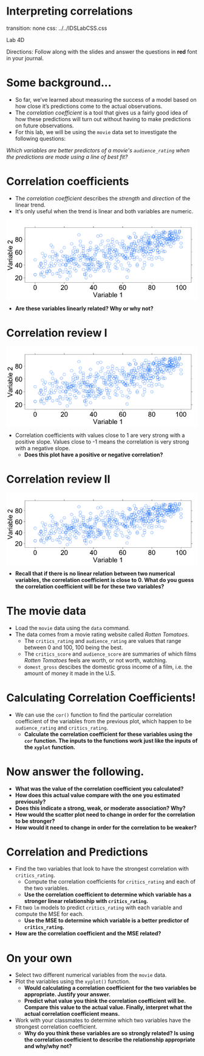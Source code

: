 Interpreting correlations
===
transition: none
css: ../../IDSLabCSS.css

Lab 4D

Directions: Follow along with the slides and answer the questions in **red** font in your journal.




Some background...
===
- So far, we’ve learned about measuring the success of a model based on how close it’s predictions come to the actual observations. 
- The _correlation coefficient_ is a tool that gives us a fairly good idea of how these predictions will turn out without having to make predictions on future observations.
- For this lab, we will be using the `movie` data set to investigate the following questions:

_Which variables are better predictors of a movie's `audience_rating` when the predictions are made using a line of best fit?_


Correlation coefficients
===
- The _correlation coefficient_ describes the _strength_ and _direction_ of the linear trend.
- It's only useful when the trend is linear and both variables are numeric.
<img src="lab4d-figure/unnamed-chunk-2-1.png" title="plot of chunk unnamed-chunk-2" alt="plot of chunk unnamed-chunk-2" style="display: block; margin: auto;" />

- **Are these variables linearly related? Why or why not?**


Correlation review I
===

<img src="lab4d-figure/unnamed-chunk-3-1.png" title="plot of chunk unnamed-chunk-3" alt="plot of chunk unnamed-chunk-3" style="display: block; margin: auto;" />

- Correlation coefficients with values close to 1 are very strong with a positive slope. Values close to -1 means the correlation is very strong with a negative slope. 
    - **Does this plot have a positive or negative correlation?**

Correlation review II
===

<img src="lab4d-figure/unnamed-chunk-4-1.png" title="plot of chunk unnamed-chunk-4" alt="plot of chunk unnamed-chunk-4" style="display: block; margin: auto;" />

- **Recall that if there is no linear relation between two numerical variables, the correlation coefficient is close to 0. What do you guess the correlation coefficient will be for these two variables?**


The movie data
=== 

- Load the `movie` data using the `data` command.
- The data comes from a movie rating website called _Rotten Tomatoes_. 
    - The `critics_rating` and `audience_rating` are values that range between 0 and 100, 100 being the best.
    - The `critics_score` and `audience_score` are summaries of which films _Rotten Tomatoes_ feels are worth, or not worth, watching.
    - `domest_gross` descibes the domestic gross income of a film, i.e. the amount of money it made in the U.S.


Calculating Correlation Coefficients!
===

- We can use the `cor()` function to find the particular correlation coefficient of the variables from the previous plot, which happen to be `audience_rating` and `critics_rating`.
    - **Calculate the correlation coefficient for these variables using the `cor` function. The inputs to the functions work just like the inputs of the `xyplot` function.**


Now answer the following.
===

- **What was the value of the correlation coefficient you calculated?**
- **How does this actual value compare with the one you estimated previously?**
- **Does this indicate a strong, weak, or moderate association? Why?**
- **How would the scatter plot need to change in order for the correlation to be stronger?**
- **How would it need to change in order for the correlation to be weaker?**


<!-- What if we changed the data? -->
<!-- === -->
<!-- - **Would the correlation coefficient change if we took all of our values and subtracted 50 from all of the `critics_score`? Why do you think this is?** -->
<!-- - Test your answer by running the following code: -->
<!-- ```{r, eval=FALSE} -->
<!-- cor(audience_rating~(critics_rating-50),  -->
<!--      data = movie) -->
<!-- ``` -->
<!-- - **What value was returned for the correlation coefficient?** -->
<!-- - **How does this actual value compare with the one you estimated previously?** -->

<!-- What if we changed the data, again? -->
<!-- === -->

<!-- - **What happens to the correlation coefficient if we multiplied all of the `critics_rating` values by 50?  How do you explain this?** -->
<!-- - Test your answer by running the following code: -->
<!-- ```{r, eval=FALSE} -->
<!-- cor(audience_rating~(critics_rating*50), data = movie) -->
<!-- ``` -->
<!-- - **What value was returned for the correlation coefficient?** -->
<!-- - **How does this actual value compare with the one you estimated previously?** -->


Correlation and Predictions
===

- Find the two variables that look to have the strongest correlation with `critics_rating`.
    - Compute the correlation coefficients for `critics_rating` and each of the two variables.
    - **Use the correlation coefficient to determine which variable has a stronger linear relationship with `critics_rating`.**
- Fit two `lm` models to predict `critics_rating` with each variable and compute the MSE for each. 
    - **Use the MSE to determine which variable is a better predictor of `critics_rating`.**
- **How are the correlation coefficient and the MSE related?**


On your own
===
- Select two different numerical variables from the `movie` data.
- Plot the variables using the `xyplot()` function.
    - **Would calculating a correlation coefficient for the two variables be appropriate. Justify your answer.**
    - **Predict what value you think the correlation coefficient will be. Compare this value to the actual value. Finally, interpret what the actual correlation coefficient means.**
- Work with your classmates to determine which two variables have the strongest correlation coefficient.
  - **Why do you think these variables are so strongly related? Is using the correlation coefficient to describe the relationship appropriate and why/why not?**
